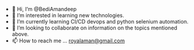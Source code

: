 - 👋 Hi, I’m @BediAmandeep
- 👀 I’m interested in learning new technologies.
- 🌱 I’m currently learning CI/CD devops and python selenium automation.
- 💞️ I’m looking to collaborate on information on the topics mentioned above.
- 📫 How to reach me ... royalaman@gmail.com

<!---
BediAmandeep/BediAmandeep is a ✨ special ✨ repository because its `README.md` (this file) appears on your GitHub profile.
You can click the Preview link to take a look at your changes.
--->
